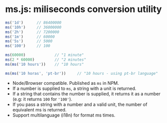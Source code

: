 # ms.js: miliseconds conversion utility

```js
ms('1d')      // 86400000
ms('10h')     // 36000000
ms('2h')      // 7200000
ms('1m')      // 60000
ms('5s')      // 5000
ms('100')     // 100
```

```js
ms(60000)             // "1 minute"
ms(2 * 60000)         // "2 minutes"
ms(ms('10 hours'))    // "10 hours"
```

```js
ms(ms('10 horas', 'pt-br')) 	// "10 hours - using pt-br language"
```

- Node/Browser compatible. Published as `ms` in NPM.
- If a number is supplied to `ms`, a string with a unit is returned.
- If a string that contains the number is supplied, it returns it as
a number (e.g: it returns `100` for `'100'`).
- If you pass a string with a number and a valid unit, the number of
equivalent ms is returned.
- Support multilanguage (i18n) for format ms times.